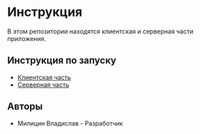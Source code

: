 # Инструкция

В этом репозитории находятся клиентская и серверная части приложения.

## Инструкция по запуску

- [Клиентская часть](chatApp/README.md)
- [Серверная часть](AzureSignalRService/README.md)

## Авторы

- Милицин Владислав - Разработчик
